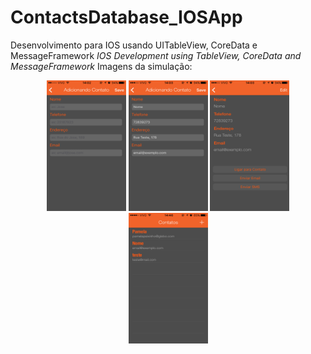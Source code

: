 # ContactsDatabase_IOSApp
Desenvolvimento para IOS usando UITableView, CoreData e MessageFramework
<i>IOS Development using TableView, CoreData and MessageFramework</i>
Imagens da simulação:

<p align="center">
  <img src="https://raw.githubusercontent.com/pamepeixinho/ContactsDatabase_IOSApp/master/IMG_1187.png" width="127"  height="209"/>
  <img src="https://raw.githubusercontent.com/pamepeixinho/ContactsDatabase_IOSApp/master/IMG_1189.png" width="127"  height="209"/>
  <img src="https://raw.githubusercontent.com/pamepeixinho/ContactsDatabase_IOSApp/master/IMG_1190.png" width="127"  height="209"/>
  <img src="https://raw.githubusercontent.com/pamepeixinho/ContactsDatabase_IOSApp/master/IMG_1192.png" width="127"  height="209"/>
</p>
